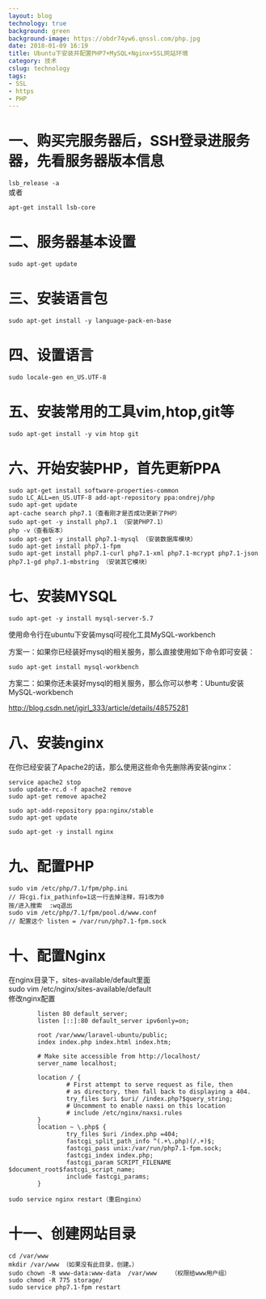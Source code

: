 ```yaml
---
layout: blog
technology: true
background: green
background-image: https://obdr74yw6.qnssl.com/php.jpg
date: 2018-01-09 16:19
title: Ubuntu下安装并配置PHP7+MySQL+Nginx+SSL网站环境
category: 技术
cslug: technology
tags:
- SSL
- https
- PHP
---
```


# 一、购买完服务器后，SSH登录进服务器，先看服务器版本信息  
`lsb_release -a`  
或者  

`apt-get install lsb-core`  

# 二、服务器基本设置  
`sudo apt-get update`

# 三、安装语言包
`sudo apt-get install -y language-pack-en-base`

# 四、设置语言
`sudo locale-gen en_US.UTF-8`

# 五、安装常用的工具vim,htop,git等
`sudo apt-get install -y vim htop git`

# 六、开始安装PHP，首先更新PPA
```
sudo apt-get install software-properties-common
sudo LC_ALL=en_US.UTF-8 add-apt-repository ppa:ondrej/php
sudo apt-get update
apt-cache search php7.1（查看刚才是否成功更新了PHP）
sudo apt-get -y install php7.1 （安装PHP7.1）
php -v（查看版本）
sudo apt-get -y install php7.1-mysql （安装数据库模块）
sudo apt-get install php7.1-fpm
sudo apt-get install php7.1-curl php7.1-xml php7.1-mcrypt php7.1-json php7.1-gd php7.1-mbstring （安装其它模块）
```

# 七、安装MYSQL
`sudo apt-get -y install mysql-server-5.7`  

使用命令行在ubuntu下安装mysql可视化工具MySQL-workbench  

方案一：如果你已经装好mysql的相关服务，那么直接使用如下命令即可安装：  

`sudo apt-get install mysql-workbench`  

方案二：如果你还未装好mysql的相关服务，那么你可以参考：Ubuntu安装MySQL-workbench  

http://blog.csdn.net/jgirl_333/article/details/48575281  

# 八、安装nginx

在你已经安装了Apache2的话，那么使用这些命令先删除再安装nginx：  
```
service apache2 stop
sudo update-rc.d -f apache2 remove
sudo apt-get remove apache2

sudo apt-add-repository ppa:nginx/stable
sudo apt-get update

sudo apt-get -y install nginx
```

# 九、配置PHP
```
sudo vim /etc/php/7.1/fpm/php.ini
// 将cgi.fix_pathinfo=1这一行去掉注释，将1改为0
按/进入搜索  :wq退出
sudo vim /etc/php/7.1/fpm/pool.d/www.conf
// 配置这个 listen = /var/run/php7.1-fpm.sock
```

# 十、配置Nginx
在nginx目录下，sites-available/default里面  
sudo vim /etc/nginx/sites-available/default  
修改nginx配置  
```
        listen 80 default_server;
        listen [::]:80 default_server ipv6only=on;

        root /var/www/laravel-ubuntu/public;
        index index.php index.html index.htm;

        # Make site accessible from http://localhost/
        server_name localhost;

        location / {
                # First attempt to serve request as file, then
                # as directory, then fall back to displaying a 404.
                try_files $uri $uri/ /index.php?$query_string;
                # Uncomment to enable naxsi on this location
                # include /etc/nginx/naxsi.rules
        }
        location ~ \.php$ {
                try_files $uri /index.php =404;
                fastcgi_split_path_info ^(.+\.php)(/.+)$;
                fastcgi_pass unix:/var/run/php7.1-fpm.sock;
                fastcgi_index index.php;
                fastcgi_param SCRIPT_FILENAME $document_root$fastcgi_script_name;
                include fastcgi_params;
        }
```
`sudo service nginx restart（重启nginx）`

# 十一、创建网站目录
```
cd /var/www
mkdir /var/www （如果没有此目录，创建。）
sudo chown -R www-data:www-data  /var/www    （权限给www用户组）
sudo chmod -R 775 storage/
sudo service php7.1-fpm restart
```